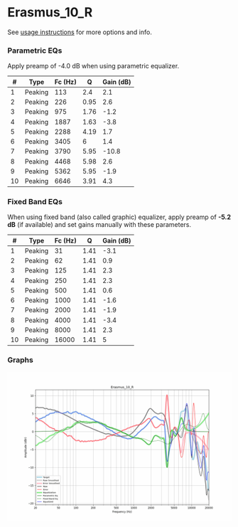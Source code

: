 # Erasmus_10_R
See [usage instructions](https://github.com/jaakkopasanen/AutoEq#usage) for more options and info.

### Parametric EQs
Apply preamp of -4.0 dB when using parametric equalizer.

|   # | Type    |   Fc (Hz) |    Q |   Gain (dB) |
|-----|---------|-----------|------|-------------|
|   1 | Peaking |       113 | 2.4  |         2.1 |
|   2 | Peaking |       226 | 0.95 |         2.6 |
|   3 | Peaking |       975 | 1.76 |        -1.2 |
|   4 | Peaking |      1887 | 1.63 |        -3.8 |
|   5 | Peaking |      2288 | 4.19 |         1.7 |
|   6 | Peaking |      3405 | 6    |         1.4 |
|   7 | Peaking |      3790 | 5.95 |       -10.8 |
|   8 | Peaking |      4468 | 5.98 |         2.6 |
|   9 | Peaking |      5362 | 5.95 |        -1.9 |
|  10 | Peaking |      6646 | 3.91 |         4.3 |

### Fixed Band EQs
When using fixed band (also called graphic) equalizer, apply preamp of **-5.2 dB** (if available) and set gains manually with these parameters.

|   # | Type    |   Fc (Hz) |    Q |   Gain (dB) |
|-----|---------|-----------|------|-------------|
|   1 | Peaking |        31 | 1.41 |        -3.1 |
|   2 | Peaking |        62 | 1.41 |         0.9 |
|   3 | Peaking |       125 | 1.41 |         2.3 |
|   4 | Peaking |       250 | 1.41 |         2.3 |
|   5 | Peaking |       500 | 1.41 |         0.6 |
|   6 | Peaking |      1000 | 1.41 |        -1.6 |
|   7 | Peaking |      2000 | 1.41 |        -1.9 |
|   8 | Peaking |      4000 | 1.41 |        -3.4 |
|   9 | Peaking |      8000 | 1.41 |         2.3 |
|  10 | Peaking |     16000 | 1.41 |         5   |

### Graphs
![](./Erasmus_10_R.png)
